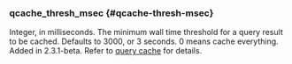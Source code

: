 ### qcache_thresh_msec {#qcache-thresh-msec}

Integer, in milliseconds. The minimum wall time threshold for a query result to be cached. Defaults to 3000, or 3 seconds. 0 means cache everything. Added in 2.3.1-beta. Refer to [query cache](../../query_cache.md) for details.